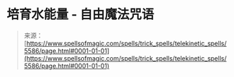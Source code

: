 <!--yml

category: 未分类

date: 2024-06-12 18:39:55

-->

# 培育水能量 - 自由魔法咒语

> 来源：[https://www.spellsofmagic.com/spells/trick_spells/telekinetic_spells/5586/page.html#0001-01-01](https://www.spellsofmagic.com/spells/trick_spells/telekinetic_spells/5586/page.html#0001-01-01)
